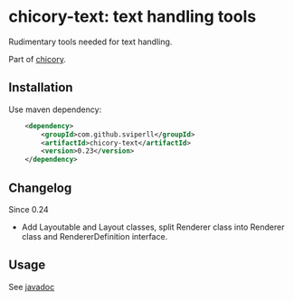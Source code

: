 chicory-text: text handling tools
=====================================

Rudimentary tools needed for text handling.

Part of [chicory](https://github.com/sviperll/chicory).

Installation
------------

Use maven dependency:

```xml
    <dependency>
        <groupId>com.github.sviperll</groupId>
        <artifactId>chicory-text</artifactId>
        <version>0.23</version>
    </dependency>
```


Changelog
---------

Since 0.24

 - Add Layoutable and Layout classes, split Renderer class into Renderer class and RendererDefinition interface.

Usage
-----

See [javadoc](http://sviperll.github.io/chicory/chicory-text/apidocs/index.html)
